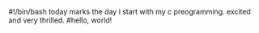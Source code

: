 #!/bin/bash
today marks the day i start with my c preogramming. excited and very thrilled. #hello, world!
